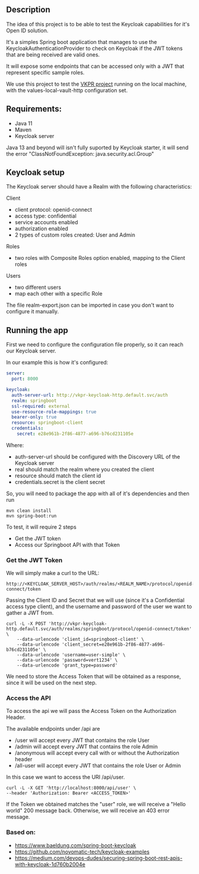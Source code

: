## Description
The idea of this project is to be able to test the Keycloak capabilities for it's Open ID solution.

It's a simples Spring boot application that manages to use the KeycloakAuthenticationProvider to check on Keycloak if the JWT tokens that are being received are valid ones.

It will expose some endpoints that can be accessed only with a JWT that represent specific sample roles. 
 
We use this project to test the [VKPR project](https://github.com/vertigobr/vkpr) running on the local machine, 
with the values-local-vault-http configuration set. 

## Requirements:
- Java 11 
- Maven
- Keycloak server 
    
Java 13 and beyond will isn't fully suported by Keycloak starter, 
it will send the error "ClassNotFoundException: java.security.acl.Group"


## Keycloak setup
The Keycloak server should have a Realm with the following characteristics:

Client 
 - client protocol: openid-connect 
 - access type: confidential
 - service accounts enabled
 - authorization enabled
 - 2 types of custom roles created: User and Admin

Roles 
 - two roles with Composite Roles option enabled, mapping to the Client roles

Users
 - two different users 
 - map each other with a specific Role
 
 The file realm-export.json can be imported in case you don't want to configure it manually.
 
## Running the app
First we need to configure the configuration file properly, so it can reach our Keycloak server.

In our example this is how it's configured:
```yaml
server:
  port: 8000

keycloak:
  auth-server-url: http://vkpr-keycloak-http.default.svc/auth
  realm: springboot
  ssl-required: external
  use-resource-role-mappings: true
  bearer-only: true
  resource: springboot-client
  credentials:
    secret: e28e961b-2f86-4877-a696-b76cd231105e
```
Where:
- auth-server-url should be configured with the Discovery URL of the Keycloak server
- real should match the realm where you created the client
- resource should match the client id
- credentials.secret is the client secret

So, you will need to package the app with all of it's dependencies and then run

  ```
mvn clean install  
mvn spring-boot:run
  ```
 
To test, it will require 2 steps
- Get the JWT token
- Access our Springboot API with that Token

### Get the JWT Token
We will simply make a curl to the URL:
```
http://<KEYCLOAK_SERVER_HOST>/auth/realms/<REALM_NAME>/protocol/openid-connect/token
```
Passing the Client ID and Secret that we will use (since it's a Confidential access type client), 
and the username and password of the user we want to gather a JWT from.

```
curl -L -X POST 'http://vkpr-keycloak-http.default.svc/auth/realms/springboot/protocol/openid-connect/token' \
    --data-urlencode 'client_id=springboot-client' \
    --data-urlencode 'client_secret=e28e961b-2f86-4877-a696-b76cd231105e' \
    --data-urlencode 'username=user-simple' \
    --data-urlencode 'password=vert1234' \
    --data-urlencode 'grant_type=password'
```

We need to store the Access Token that will be obtained as a response, since it will be used on the next step.


### Access the API
To access the api we will pass the Access Token on the Authorization Header.

The available endpoints under /api are
- /user 
    will accept every JWT that contains the role User
- /admin
    will accept every JWT that contains the role Admin
- /anonymous
    will accept every call with or without the Authorization header
- /all-user
    will accept every JWT that contains the role User or Admin

In this case we want to access the URI /api/user.

```
curl -L -X GET 'http://localhost:8000/api/user' \ 
--header 'Authorization: Bearer <ACCESS_TOKEN>'

```

If the Token we obtained matches the "user" role, we will receive a "Hello world" 200 message back.
Otherwise, we will receive an 403 error message. 

### Based on:
- https://www.baeldung.com/spring-boot-keycloak
- https://github.com/novomatic-tech/keycloak-examples
- https://medium.com/devops-dudes/securing-spring-boot-rest-apis-with-keycloak-1d760b2004e
